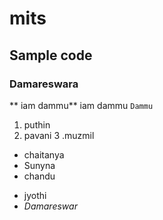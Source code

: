 # mits
## Sample code
### Damareswara
** iam dammu**
 iam dammu
`Dammu`
1. puthin
2. pavani
3 .muzmil
  - chaitanya
   - Sunyna
  - chandu
  + jyothi
  + _Damareswar_
